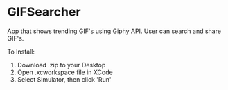 # GIFSearcher

App that shows trending GIF's using Giphy API.
User can search and share GIF's.

To Install:
1. Download .zip to your Desktop
2. Open .xcworkspace file in XCode
3. Select Simulator, then click 'Run'
